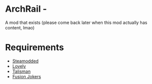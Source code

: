 # ArchRail - 
A mod that exists (please come back later when this mod actually has content, lmao)

# Requirements
- [Steamodded](https://github.com/Steamopollys/Steamodded)
- [Lovely](https://github.com/ethangreen-dev/lovely-injector)
- [Talisman](https://github.com/MathIsFun0/Talisman)
- [Fusion Jokers](https://github.com/wingedcatgirl/Fusion-Jokers)
